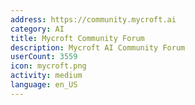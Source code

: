 ```yaml
---
address: https://community.mycroft.ai
category: AI
title: Mycroft Community Forum
description: Mycroft AI Community Forum
userCount: 3559
icon: mycroft.png
activity: medium
language: en_US
---
```


